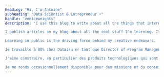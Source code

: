 ```yaml
---
heading: "Hi, I'm Antoine"
subheading: "Data Scientist & Entrepreneur ⚡️"
handle: "veniceweights"
description: "I use this blog to write about all the things that interest me in technology and IT. I write software. Mostly for the open Web. I'm currently building user interfaces with React.

I publish articles on my blog about all the cool stuff I'm learning. If it's really cool stuff, I make YouTube videos.

Learning in public is the driving force behind my creative endeavors.

Je travaille à 80% chez Dataiku en tant que Director of Program Management. Dataiku est une startup maintenant devenue licorne fondée à Paris qui développe un logiciel d’intelligence artificielle. Je suis spécialisé dans le product management, l'analytics et l'UX.

J'aime construire, en particulier des produits technologiques qui sont utiles aux gens. Un exemple est mon projet personnel Sheet.chat, d'autres sont sur la page projects. Je suis un codeur autodidacte, et j'ai étudié des domaines très variés, des mathématiques à l'économie en passant par le marketing.

Je me rends occasionnellement disponible pour des missions et du conseil"
---
```

